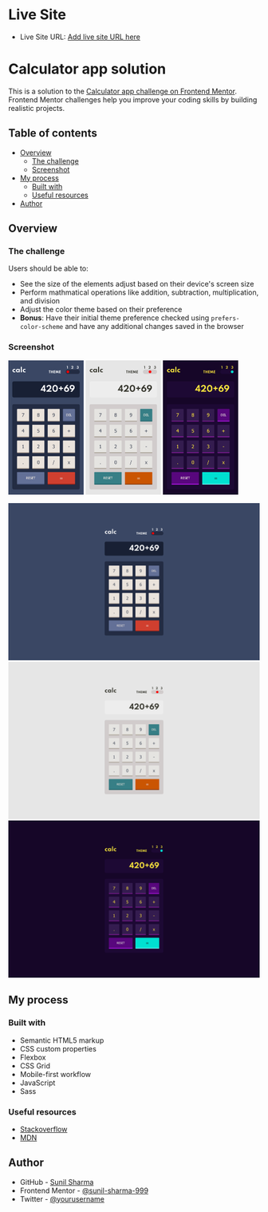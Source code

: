 # Live Site

- Live Site URL: [Add live site URL here](https://your-live-site-url.com)

# Calculator app solution

This is a solution to the [Calculator app challenge on Frontend Mentor](https://www.frontendmentor.io/challenges/calculator-app-9lteq5N29). Frontend Mentor challenges help you improve your coding skills by building realistic projects.

## Table of contents

- [Overview](#overview)
  - [The challenge](#the-challenge)
  - [Screenshot](#screenshot)
- [My process](#my-process)
  - [Built with](#built-with)
  - [Useful resources](#useful-resources)
- [Author](#author)

## Overview

### The challenge

Users should be able to:

- See the size of the elements adjust based on their device's screen size
- Perform mathmatical operations like addition, subtraction, multiplication, and division
- Adjust the color theme based on their preference
- **Bonus**: Have their initial theme preference checked using `prefers-color-scheme` and have any additional changes saved in the browser

### Screenshot

<img src='./screenshots/mobile1.png' width='30%'>
<img src='./screenshots/mobile2.png' width='30%'>
<img src='./screenshots/mobile3.png' width='30%'>

![](./screenshots/desktop1.png)
![](./screenshots/desktop2.png)
![](./screenshots/desktop3.png)

## My process

### Built with

- Semantic HTML5 markup
- CSS custom properties
- Flexbox
- CSS Grid
- Mobile-first workflow
- JavaScript
- Sass

### Useful resources

- [Stackoverflow](https://stackoverflow.com/)
- [MDN](https://developer.mozilla.org/en-US/)

## Author

- GitHub - [Sunil Sharma](https://github.com/sunil-sharma-999/)
- Frontend Mentor - [@sunil-sharma-999](https://www.frontendmentor.io/profile/sunil-sharma-999)
- Twitter - [@yourusername](https://www.twitter.com/sharmasunil999)
